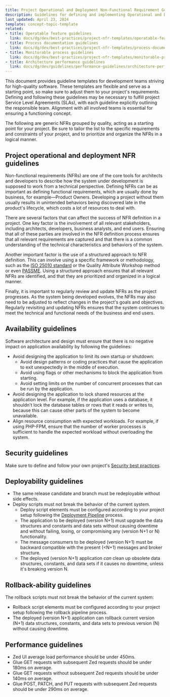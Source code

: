 ```yaml
---
title: Project Operational and Deployment Non-Functional Requirement Guidelines
description: Guidelines for defining and implementing Operational and Deployment Non-Functional Requirements (NFRs) to ensure the technical success of a project.
last_updated: April 23, 2024
template: concept-topic-template
related:
- title: Operatable feature guidelines
  link: docs/dg/dev/best-practices/project-nfr-templates/operatable-feature-guidelines.html
- title: Process documentation guidelines
  link: docs/dg/dev/best-practices/project-nfr-templates/process-documentation-guidelines.html
- title: Monitorable process guidelines
  link: docs/dg/dev/best-practices/project-nfr-templates/monitorable-process-guidelines.html
- title: Architecture performance guidelines
  link: docs/dg/dev/guidelines/performance-guidelines/architecture-performance-guidelines.html
---
```


This document provides guideline templates for development teams striving for high-quality software. These templates are flexible and serve as a starting point, so make sure to adjust them to your project's requirements. Defining and following these guidelines may be necessary to fulfill project Service Level Agreements (SLAs), with each guideline explicitly outlining the responsible team. Alignment with all involved teams is essential for ensuring a functioning concept.

The following are generic NFRs grouped by quality, acting as a starting point for your project. Be sure to tailor the list to the specific requirements and constraints of your project, and to prioritize and organize the NFRs in a logical manner.


## Project operational and deployment NFR guidelines

Non-functional requirements (NFRs) are one of the core tools for architects and developers to describe how the system under development is supposed to work from a technical perspective. Defining NFRs can be as important as defining functional requirements, which are usually done by business, for example—Product Owners. Developing a project without them usually results in
unintended behaviors being discovered late in the product's lifecycle, which costs a lot of resources to deal with.

There are several factors that can affect the success of NFR definition in a project. One key factor is the involvement of all relevant stakeholders, including architects, developers, business analysts, and end users. Ensuring that all of these parties are involved in the NFR definition process ensures that all relevant requirements are captured and that there is a common understanding of the technical characteristics and behaviors of the system.

Another important factor is the use of a structured approach to NFR definition. This can involve using a specific framework or
methodology, such as the [ISO 25010 standard](https://iso25000.com/index.php/en/iso-25000-standards/iso-25010) or the Quality Attribute Workshop method or even [PASSME](https://nick-goupinets.medium.com/passme-muster-846a9997645b). Using a structured approach ensures that all relevant NFRs are identified, and that they are prioritized and organized in a logical manner.

Finally, it is important to regularly review and update NFRs as the project progresses. As the system being developed evolves,
the NFRs may also need to be adjusted to reflect changes in the project's goals and objectives. Regularly revisiting and updating
NFRs ensures that the system continues to meet the technical and functional needs of the business and end users.

## Availability guidelines

Software architecture and design must ensure that there is no negative impact on application availability by following the guidelines:

* Avoid designing the application to limit its own startup or shutdown:
  * Avoid design patterns or coding practices that cause the application to exit unexpectedly in the middle of execution.
  * Avoid using flags or other mechanisms to block the application from starting.
  * Avoid setting limits on the number of concurrent processes that can be run by the application.
* Avoid designing the application to lock shared resources at the application level. For example, if the application uses a database, it shouldn't lock the database tables or rows that it reads or writes to, because this can cause other parts of the system to become unavailable.
* Align resource consumption with expected workloads. For example, if using PHP-FPM, ensure that the number of worker processes is sufficient to handle the expected workload without overloading the system.

## Security guidelines

Make sure to define and follow your own project's [Security best practices](/docs/scos/dev/guidelines/security-guidelines.html).

## Deployability guidelines

* The same release candidate and branch must be redeployable without side effects.
* Deploy scripts must not break the behavior of the current system.
  * Deploy script elements must be configured according to your project setup following the [Deployment Pipeline](/docs/cloud/dev/spryker-cloud-commerce-os/configure-deployment-pipelines/deployment-pipelines.html) process.
  * The application to be deployed (version N+1) must upgrade the data structures and constants and data sets without causing downtime and without failing, losing, or compromising any (version N+1 or N) functionality.
  * The message consumers to be deployed (version N+1) must be backward compatible with the present (<N+1) messages and broker structure.
  * The deployed (version N+1) application *can* clean up obsolete data structures, constants, and data sets if it causes no downtime, unless it's breaking version N.

## Rollback-ability guidelines

The rollback scripts must not break the behavior of the current system:
* Rollback script elements must be configured according to your project setup following the rollback pipeline process.
* The deployed (version N+1) application can rollback current version (N+1) data structures, constants, and data sets to previous version (N) without causing downtime.

## Performance guidelines

* Zed UI average load performance should be under 450ms.
* Glue GET requests with subsequent Zed requests should be under 180ms on average.
* Glue GET requests without subsequent Zed requests should be under 140ms on average.
* Glue POST, PATCH, and PUT requests with subsequent Zed requests should be under 290ms on average.
